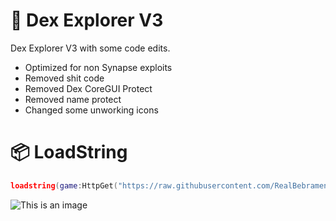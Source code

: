 # 📑 Dex Explorer V3

Dex Explorer V3 with some code edits.

- Optimized for non Synapse exploits
- Removed shit code
- Removed Dex CoreGUI Protect
- Removed name protect
- Changed some unworking icons

# 📦 LoadString


```lua
loadstring(game:HttpGet("https://raw.githubusercontent.com/RealBebramen/Dex-v3/main/main/Dex/Explorer/V3/Code%20Edit/By%20RealBebramen/src.lua"))()
```

![This is an image](https://myoctocat.com/assets/images/base-octocat.svg)
